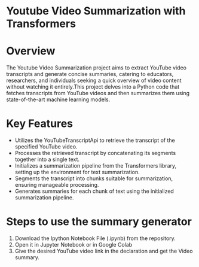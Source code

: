 # Youtube Video Summarization with Transformers
# Overview
The  Youtube Video Summarization project aims to extract YouTube video transcripts and generate concise summaries, catering to educators, researchers, and individuals seeking a quick overview of video content without watching it entirely.This project delves into a Python code that fetches transcripts from YouTube videos and then summarizes them using state-of-the-art machine learning models.
# Key Features
* Utilizes the YouTubeTranscriptApi to retrieve the transcript of the specified YouTube video.
* Processes the retrieved transcript by concatenating its segments together into a single text.
* Initializes a summarization pipeline from the Transformers library, setting up the environment for text summarization.
* Segments the transcript into chunks suitable for summarization, ensuring manageable processing.
* Generates summaries for each chunk of text using the initialized summarization pipeline.
# Steps to use the summary generator
1. Download the Ipython Notebook File (.ipynb) from the repository.
2. Open it in Jupyter Notebook or in Google Colab
3. Give the desired YouTube video link in the declaration and get the Video summary.

